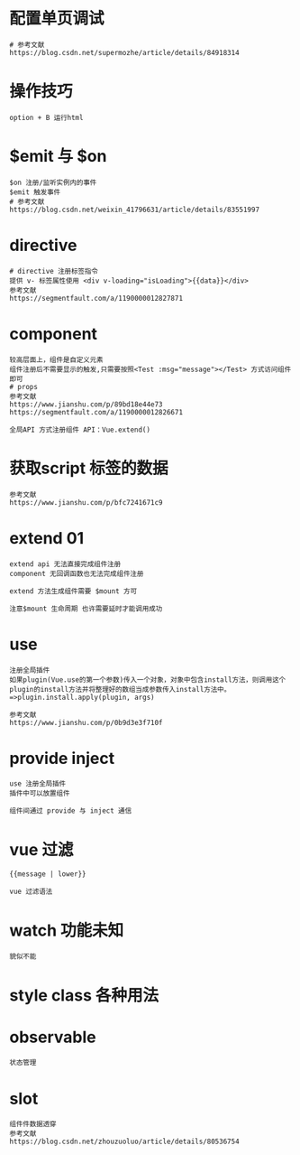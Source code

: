 # 配置单页调试
```
# 参考文献
https://blog.csdn.net/supermozhe/article/details/84918314
```

# 操作技巧
```
option + B 运行html
```
# $emit 与 $on
```
$on 注册/监听实例内的事件
$emit 触发事件
# 参考文献
https://blog.csdn.net/weixin_41796631/article/details/83551997
```
# directive
```
# directive 注册标签指令 
提供 v- 标签属性使用 <div v-loading="isLoading">{{data}}</div>
参考文献
https://segmentfault.com/a/1190000012827871
```
# component
```
较高层面上，组件是自定义元素
组件注册后不需要显示的触发,只需要按照<Test :msg="message"></Test> 方式访问组件即可
# props
参考文献
https://www.jianshu.com/p/89bd18e44e73
https://segmentfault.com/a/1190000012826671

全局API 方式注册组件 API：Vue.extend()
```
# 获取script 标签的数据
```
参考文献
https://www.jianshu.com/p/bfc7241671c9
```
# extend 01
```
extend api 无法直接完成组件注册
component 无回调函数也无法完成组件注册

extend 方法生成组件需要 $mount 方可

注意$mount 生命周期 也许需要延时才能调用成功
```

# use
```
注册全局插件
如果plugin(Vue.use的第一个参数)传入一个对象，对象中包含install方法，则调用这个plugin的install方法并将整理好的数组当成参数传入install方法中。 =>plugin.install.apply(plugin, args)

参考文献
https://www.jianshu.com/p/0b9d3e3f710f
```

# provide inject
```
use 注册全局插件
插件中可以放置组件

组件间通过 provide 与 inject 通信
```

# vue 过滤
```
{{message | lower}}

vue 过滤语法
```
# watch 功能未知
```
貌似不能
```
# style class 各种用法

# observable
```
状态管理
```
# slot
```
组件件数据透穿
参考文献
https://blog.csdn.net/zhouzuoluo/article/details/80536754
```